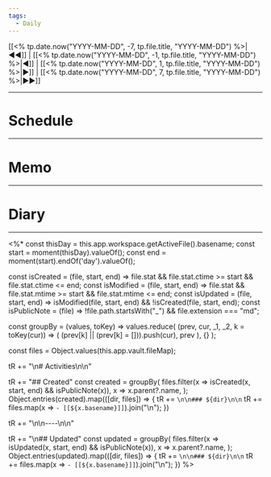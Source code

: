 ```yaml
---
tags:
  - Daily
---
```


[[<% tp.date.now("YYYY-MM-DD", -7, tp.file.title, "YYYY-MM-DD") %>|◀◀]] | [[<% tp.date.now("YYYY-MM-DD", -1, tp.file.title, "YYYY-MM-DD") %>|◀]] | [[<% tp.date.now("YYYY-MM-DD", 1, tp.file.title, "YYYY-MM-DD") %>|▶]] | [[<% tp.date.now("YYYY-MM-DD", 7, tp.file.title, "YYYY-MM-DD") %>|▶▶]]

---

# Schedule

---

# Memo

---

# Diary

---
<%*
const thisDay = this.app.workspace.getActiveFile().basename;
const start = moment(thisDay).valueOf();
const end = moment(start).endOf('day').valueOf();

const isCreated = (file, start, end) => file.stat
	&& file.stat.ctime >= start
	&& file.stat.ctime <= end;
const isModified = (file, start, end) => file.stat
	&& file.stat.mtime >= start
	&& file.stat.mtime <= end;
const isUpdated = (file, start, end) =>
	isModified(file, start, end) && !isCreated(file, start, end);
const isPublicNote = (file) => !file.path.startsWith("_") && file.extension === "md";

const groupBy = (values, toKey) =>
    values.reduce(
        (prev, cur, _1, _2, k = toKey(cur)) => (
            (prev[k] || (prev[k] = [])).push(cur), prev
        ),
        {}
    );

const files = Object.values(this.app.vault.fileMap);

tR += "\n# Activities\n\n"

tR += "## Created"
const created = groupBy(
	files.filter(x => isCreated(x, start, end) && isPublicNote(x)),
	x => x.parent?.name,
);
Object.entries(created).map(([dir, files]) => {
	tR += `\n\n### ${dir}\n\n`
	tR += files.map(x => `- [[${x.basename}]]`).join("\n");
})

tR += "\n\n----\n\n"

tR += "\n## Updated"
const updated = groupBy(
	files.filter(x => isUpdated(x, start, end) && isPublicNote(x)),
	x => x.parent?.name,
);
Object.entries(updated).map(([dir, files]) => {
	tR += `\n\n### ${dir}\n\n`
	tR += files.map(x => `- [[${x.basename}]]`).join("\n");
})
%>

